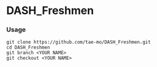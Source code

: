 # DASH_Freshmen
### Usage
```
git clone https://github.com/tae-mo/DASH_Freshmen.git
cd DASH_Freshmen
git branch <YOUR NAME>
git checkout <YOUR NAME>
```